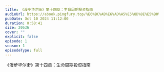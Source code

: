 ```yaml
---
title: 《漫步华尔街》第十四章：生命周期投资指南
audioUrl: https://abook.pingfury.top/%E6%BC%AB%E6%AD%A5%E5%8D%8E%E5%B0%94%E8%A1%97-14-tmprpvwhowt.mp3
pubDate: Oct 10 2024 11:12:00
duration: 0:58:41
size: 20636
cover: ""
explicit: false
episode: 1
season: 1
episodeType: full
---
```

《漫步华尔街》第十四章：生命周期投资指南
